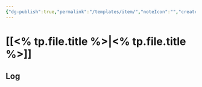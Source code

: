```yaml
---
{"dg-publish":true,"permalink":"/templates/item/","noteIcon":"","created":"2025-10-26T08:08:36.396-07:00","updated":"2025-10-27T13:24:13.157-07:00"}
---
```


# [[<% tp.file.title %>\|<% tp.file.title %>]]

## Log
